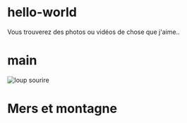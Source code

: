 # hello-world
Vous trouverez des photos ou vidéos de chose que j'aime.. 
# main
![loup sourire](https://user-images.githubusercontent.com/98419207/151049775-50370b24-9047-476c-8d14-954278d891a3.jpg)
# Mers et montagne
